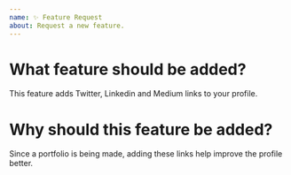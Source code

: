 ```yaml
---
name: ✨ Feature Request
about: Request a new feature.
---
```


# What feature should be added?

This feature adds Twitter, Linkedin and Medium links to your profile.

# Why should this feature be added?

Since a portfolio is being made, adding these links help improve the profile better.
